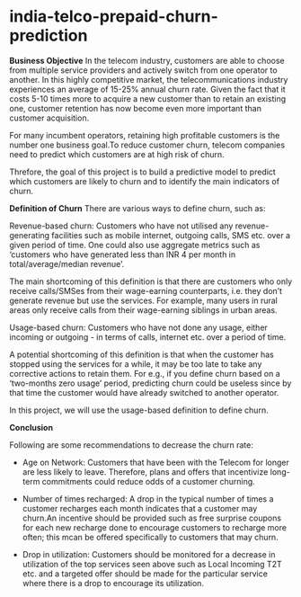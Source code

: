 # india-telco-prepaid-churn-prediction
**Business Objective**
In the telecom industry, customers are able to choose from multiple service providers and actively switch from one operator to another. In this highly competitive market, the telecommunications industry experiences an average of 15-25% annual churn rate. Given the fact that it costs 5-10 times more to acquire a new customer than to retain an existing one, customer retention has now become even more important than customer acquisition.

For many incumbent operators, retaining high profitable customers is the number one business goal.To reduce customer churn, telecom companies need to predict which customers are at high risk of churn.

Threfore, the goal of this project is to build a predictive model to predict which customers are likely to churn and to identify the main indicators of churn.


**Definition of Churn**
There are various ways to define churn, such as:

Revenue-based churn: Customers who have not utilised any revenue-generating facilities such as mobile internet, outgoing calls, SMS etc. over a given period of time. One could also use aggregate metrics such as ‘customers who have generated less than INR 4 per month in total/average/median revenue’.

The main shortcoming of this definition is that there are customers who only receive calls/SMSes from their wage-earning counterparts, i.e. they don’t generate revenue but use the services. For example, many users in rural areas only receive calls from their wage-earning siblings in urban areas.

Usage-based churn: Customers who have not done any usage, either incoming or outgoing - in terms of calls, internet etc. over a period of time.

A potential shortcoming of this definition is that when the customer has stopped using the services for a while, it may be too late to take any corrective actions to retain them. For e.g., if you define churn based on a ‘two-months zero usage’ period, predicting churn could be useless since by that time the customer would have already switched to another operator.

In this project, we will use the usage-based definition to define churn.

**Conclusion**

Following are some recommendations to decrease the churn rate:

- Age on Network: Customers that have been with the Telecom for longer are less likely to leave. Therefore, plans and offers that incentivize long-term commitments could reduce odds of a customer churning.

- Number of times recharged: A drop in the typical number of times a customer recharges each month indicates that a customer may churn.An incentive should be provided such as free surprise coupons for each new recharge done to encourage customers to recharge more often; this mcan be offered specifically to customers that may churn.

- Drop in utilization: Customers should be monitored for a decrease in utilization of the top services seen above such as Local Incoming T2T etc. and a targeted offer should be made for the particular service where there is a drop to encourage its utilization.
